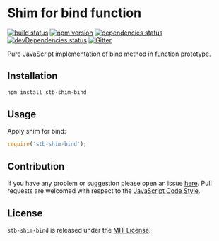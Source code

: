 Shim for bind function
======================

[![build status](https://img.shields.io/travis/stbsdk/bind.svg?style=flat-square)](https://travis-ci.org/stbsdk/bind)
[![npm version](https://img.shields.io/npm/v/stb-shim-bind.svg?style=flat-square)](https://www.npmjs.com/package/stb-shim-bind)
[![dependencies status](https://img.shields.io/david/stbsdk/shim-bind.svg?style=flat-square)](https://david-dm.org/stbsdk/shim-bind)
[![devDependencies status](https://img.shields.io/david/dev/stbsdk/shim-bind.svg?style=flat-square)](https://david-dm.org/stbsdk/shim-bind?type=dev)
[![Gitter](https://img.shields.io/badge/gitter-join%20chat-blue.svg?style=flat-square)](https://gitter.im/DarkPark/stbsdk)


Pure JavaScript implementation of bind method in function prototype.


## Installation ##

```bash
npm install stb-shim-bind
```


## Usage ##

Apply shim for bind:

```js
require('stb-shim-bind');
```


## Contribution ##

If you have any problem or suggestion please open an issue [here](https://github.com/stbsdk/shim-bind/issues).
Pull requests are welcomed with respect to the [JavaScript Code Style](https://github.com/DarkPark/jscs).


## License ##

`stb-shim-bind` is released under the [MIT License](license.md).
